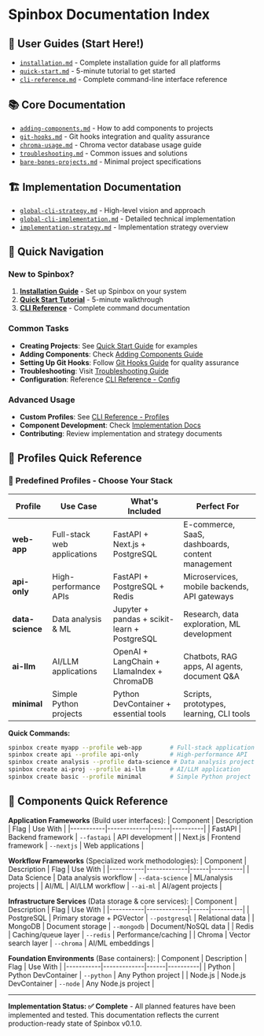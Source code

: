 # Spinbox Documentation Index

## 🚀 User Guides (Start Here!)
- [`installation.md`](./installation.md) - Complete installation guide for all platforms
- [`quick-start.md`](./quick-start.md) - 5-minute tutorial to get started
- [`cli-reference.md`](./cli-reference.md) - Complete command-line interface reference

## 📚 Core Documentation  
- [`adding-components.md`](./adding-components.md) - How to add components to projects
- [`git-hooks.md`](./git-hooks.md) - Git hooks integration and quality assurance
- [`chroma-usage.md`](./chroma-usage.md) - Chroma vector database usage guide
- [`troubleshooting.md`](./troubleshooting.md) - Common issues and solutions
- [`bare-bones-projects.md`](./bare-bones-projects.md) - Minimal project specifications

## 🏗️ Implementation Documentation
- [`global-cli-strategy.md`](./global-cli-strategy.md) - High-level vision and approach
- [`global-cli-implementation.md`](./global-cli-implementation.md) - Detailed technical implementation
- [`implementation-strategy.md`](./implementation-strategy.md) - Implementation strategy overview

## 🎯 Quick Navigation

### New to Spinbox?
1. **[Installation Guide](./installation.md)** - Set up Spinbox on your system
2. **[Quick Start Tutorial](./quick-start.md)** - 5-minute walkthrough 
3. **[CLI Reference](./cli-reference.md)** - Complete command documentation

### Common Tasks
- **Creating Projects**: See [Quick Start Guide](./quick-start.md) for examples
- **Adding Components**: Check [Adding Components Guide](./adding-components.md)
- **Setting Up Git Hooks**: Follow [Git Hooks Guide](./git-hooks.md) for quality assurance
- **Troubleshooting**: Visit [Troubleshooting Guide](./troubleshooting.md)
- **Configuration**: Reference [CLI Reference - Config](./cli-reference.md#spinbox-config)

### Advanced Usage
- **Custom Profiles**: See [CLI Reference - Profiles](./cli-reference.md#templates)
- **Component Development**: Check [Implementation Docs](./global-cli-implementation.md)
- **Contributing**: Review implementation and strategy documents

## 🎯 Profiles Quick Reference

### 🎯 **Predefined Profiles - Choose Your Stack**

| Profile | Use Case | What's Included | Perfect For |
|---------|----------|-----------------|-------------|
| **web-app** | Full-stack web applications | FastAPI + Next.js + PostgreSQL | E-commerce, SaaS, dashboards, content management |
| **api-only** | High-performance APIs | FastAPI + PostgreSQL + Redis | Microservices, mobile backends, API gateways |
| **data-science** | Data analysis & ML | Jupyter + pandas + scikit-learn + PostgreSQL | Research, data exploration, ML development |
| **ai-llm** | AI/LLM applications | OpenAI + LangChain + LlamaIndex + ChromaDB | Chatbots, RAG apps, AI agents, document Q&A |
| **minimal** | Simple Python projects | Python DevContainer + essential tools | Scripts, prototypes, learning, CLI tools |

**Quick Commands:**
```bash
spinbox create myapp --profile web-app        # Full-stack application
spinbox create api --profile api-only         # High-performance API
spinbox create analysis --profile data-science # Data analysis project
spinbox create ai-proj --profile ai-llm       # AI/LLM application
spinbox create basic --profile minimal        # Simple Python project
```

## 🔧 Components Quick Reference

**Application Frameworks** (Build user interfaces):
| Component | Description | Flag | Use With |
|-----------|-------------|------|----------|
| FastAPI | Backend framework | `--fastapi` | API development |
| Next.js | Frontend framework | `--nextjs` | Web applications |

**Workflow Frameworks** (Specialized work methodologies):
| Component | Description | Flag | Use With |
|-----------|-------------|------|----------|
| Data Science | Data analysis workflow | `--data-science` | ML/analysis projects |
| AI/ML | AI/LLM workflow | `--ai-ml` | AI/agent projects |

**Infrastructure Services** (Data storage & core services):
| Component | Description | Flag | Use With |
|-----------|-------------|------|----------|
| PostgreSQL | Primary storage + PGVector | `--postgresql` | Relational data |
| MongoDB | Document storage | `--mongodb` | Document/NoSQL data |
| Redis | Caching/queue layer | `--redis` | Performance/caching |
| Chroma | Vector search layer | `--chroma` | AI/ML embeddings |

**Foundation Environments** (Base containers):
| Component | Description | Flag | Use With |
|-----------|-------------|------|----------|
| Python | Python DevContainer | `--python` | Any Python project |
| Node.js | Node.js DevContainer | `--node` | Any Node.js project |

---

**Implementation Status: ✅ Complete** - All planned features have been implemented and tested. This documentation reflects the current production-ready state of Spinbox v0.1.0.